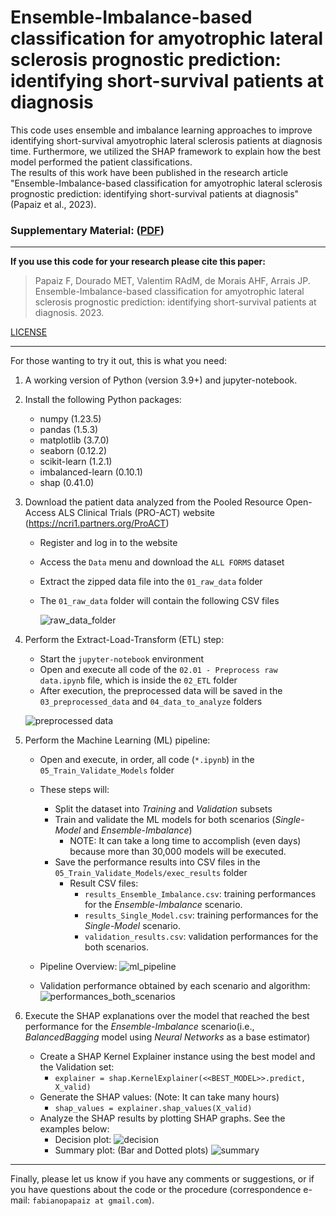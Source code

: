 # Ensemble-Imbalance-based classification for amyotrophic lateral sclerosis prognostic prediction: identifying short-survival patients at diagnosis


This code uses ensemble and imbalance learning approaches to improve identifying short-survival amyotrophic lateral sclerosis patients at diagnosis time. Furthermore, we utilized the SHAP framework to explain how the best model performed the patient classifications.  
The results of this work have been published in the research article "Ensemble-Imbalance-based classification for amyotrophic lateral sclerosis prognostic prediction: identifying short-survival patients at diagnosis" (Papaiz et al., 2023).

### Supplementary Material: ([PDF](https://github.com/fabianopapaiz/ensemble_imbalance_model_for_als_prognosis/files/12114348/supplementary_info.pdf))


---


**If you use this code for your research please cite this paper:**

> Papaiz F, Dourado MET, Valentim RAdM, de Morais AHF, Arrais JP. Ensemble-Imbalance-based classification for amyotrophic lateral sclerosis prognostic prediction: identifying short-survival patients at diagnosis. 2023.
   
[LICENSE](LICENSE)

---
For those wanting to try it out, this is what you need:
1) A working version of Python (version 3.9+) and jupyter-notebook.
2) Install the following Python packages:
    - numpy (1.23.5)
    - pandas (1.5.3)
    - matplotlib (3.7.0)
    - seaborn (0.12.2)
    - scikit-learn (1.2.1)
    - imbalanced-learn (0.10.1)
    - shap (0.41.0) 
3) Download the patient data analyzed from the Pooled Resource Open-Access ALS Clinical Trials (PRO-ACT) website (https://ncri1.partners.org/ProACT)
    - Register and log in to the website
    - Access the `Data` menu and download the `ALL FORMS` dataset
    - Extract the zipped data file into the `01_raw_data` folder
    - The `01_raw_data` folder will contain the following CSV files
      
      ![raw_data_folder](https://github.com/fabianopapaiz/als_prognosis_using_ensemble_imbalance/assets/16102250/dc9c533d-8152-44f0-b0f4-5b9112f34e04)
      
4) Perform the Extract-Load-Transform (ETL) step:    
    - Start the `jupyter-notebook` environment 
    - Open and execute all code of the `02.01 - Preprocess raw data.ipynb` file, which is inside the `02_ETL` folder
    - After execution, the preprocessed data will be saved in the `03_preprocessed_data` and `04_data_to_analyze` folders

    ![preprocessed data](https://github.com/fabianopapaiz/als_prognosis_using_ensemble_imbalance/assets/16102250/b86b4ecd-1f3d-44b4-aa54-ceb1b8860f3f)

5) Perform the Machine Learning (ML) pipeline:
    - Open and execute, in order, all code (`*.ipynb`) in the `05_Train_Validate_Models` folder
    - These steps will:
        - Split the dataset into _Training_ and _Validation_ subsets 
        - Train and validate the ML models for both scenarios (_Single-Model_ and _Ensemble-Imbalance_)
           - NOTE: It can take a long time to accomplish (even days) because more than 30,000 models will be executed.
        - Save the performance results into CSV files in the `05_Train_Validate_Models/exec_results` folder
           - Result CSV files:
              - ```results_Ensemble_Imbalance.csv```: training performances for the _Ensemble-Imbalance_ scenario.
              - ```results_Single_Model.csv```: training performances for the _Single-Model_ scenario.
              - ```validation_results.csv```: validation performances for the both scenarios.
             
    - Pipeline Overview:
       ![ml_pipeline](https://github.com/fabianopapaiz/ensemble_imbalance_model_for_als_prognosis/assets/16102250/c7188c16-56a8-4dc3-acf2-ac8d5b94f406)


    - Validation performance obtained by each scenario and algorithm:
       ![performances_both_scenarios](https://github.com/fabianopapaiz/ensemble_imbalance_model_for_als_prognosis/assets/16102250/9723eb3b-4869-4379-a9d0-c8dacd58f778)

 
6) Execute the SHAP explanations over the model that reached the best performance for the _Ensemble-Imbalance_ scenario(i.e., _BalancedBagging_ model using _Neural Networks_ as a base estimator)
    - Create a SHAP Kernel Explainer instance using the best model and the Validation set:
        - ```explainer = shap.KernelExplainer(<<BEST_MODEL>>.predict, X_valid) ```
    - Generate the SHAP values: (Note: It can take many hours)
        - ```shap_values = explainer.shap_values(X_valid)```
    - Analyze the SHAP results by plotting SHAP graphs. See the examples below:
        - Decision plot:
          ![decision](https://github.com/fabianopapaiz/als_prognosis_using_ensemble_imbalance/assets/16102250/20e96b52-d954-49ee-acec-4d87994a6fea)
        - Summary plot: (Bar and Dotted plots)
          ![summary](https://github.com/fabianopapaiz/als_prognosis_using_ensemble_imbalance/assets/16102250/655212cd-23d0-464d-bc72-d4e4c1484120)


---
Finally, please let us know if you have any comments or suggestions, or if you have questions about the code or the procedure (correspondence e-mail: `fabianopapaiz at gmail.com`). 



